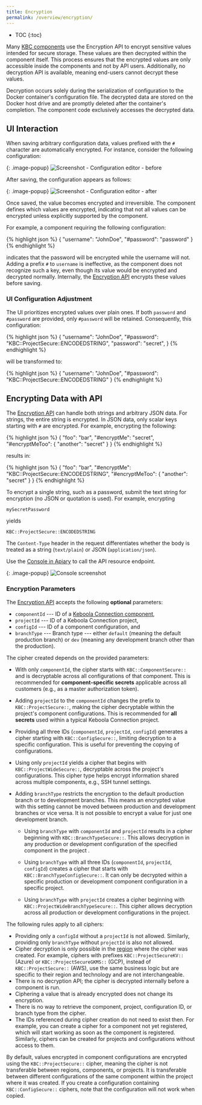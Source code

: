 ```yaml
---
title: Encryption
permalink: /overview/encryption/
---
```


* TOC
{:toc}

Many [KBC components](/overview/) use the Encryption API to encrypt sensitive values
intended for secure storage. These values are then decrypted within the component itself. 
This process ensures that the encrypted values are only accessible inside the components and not
by API users. Additionally, no decryption API is available, meaning end-users cannot decrypt
these values.

Decryption occurs solely during the serialization of configuration to the Docker container's 
configuration file. The decrypted data are stored on the Docker host drive and are promptly 
deleted after the container's completion. The component code exclusively accesses the decrypted data.

## UI Interaction
When saving arbitrary configuration data, values prefixed with the `#` character are automatically encrypted.
For instance, consider the following configuration:

{: .image-popup}
![Screenshot - Configuration editor - before](/overview/encryption-1.png)

After saving, the configuration appears as follows:

{: .image-popup}
![Screenshot - Configuration editor - after](/overview/encryption-2.png)

Once saved, the value becomes encrypted and irreversible. The component defines which values are
encrypted, indicating that not all values can be encrypted unless explicitly supported by the component.

For example, a component requiring the following configuration:

{% highlight json %}
{
    "username": "JohnDoe",
    "#password": "password"
}
{% endhighlight %}

indicates that the password will be encrypted while the username will not. Adding a
prefix `#` to `username` is ineffective, as the component does not recognize such a key,
even though its value would be encrypted and decrypted normally. Internally, the
[Encryption API](#encrypting-data-with-api) encrypts these values before saving.

### UI Configuration Adjustment
The UI prioritizes encrypted values over plain ones. If both `password` and `#password` are provided, only `#password` will be retained.
Consequently, this configuration:

{% highlight json %}
{
    "username": "JohnDoe",
    "#password": "KBC::ProjectSecure::ENCODEDSTRING",
    "password": "secret",
}
{% endhighlight %}

will be transformed to:

{% highlight json %}
{
    "username": "JohnDoe",
    "#password": "KBC::ProjectSecure::ENCODEDSTRING"
}
{% endhighlight %}

## Encrypting Data with API
The [Encryption API](https://keboolaencryption.docs.apiary.io/#reference/encrypt/encryption/encrypt-data) can handle
both strings and arbitrary JSON data. For strings, the entire string is encrypted. In JSON data,
only scalar keys starting with `#` are encrypted. For example, encrypting the following:

{% highlight json %}
{
    "foo": "bar",
    "#encryptMe": "secret",
    "#encryptMeToo": {
        "another": "secret"
    }
}
{% endhighlight %}

results in:

{% highlight json %}
{
    "foo": "bar",
    "#encryptMe": "KBC::ProjectSecure::ENCODEDSTRING",
    "#encryptMeToo": {
        "another": "secret"
    }
}
{% endhighlight %}

To encrypt a single string, such as a password, submit the text string for encryption
(no JSON or quotation is used). For example, encrypting

    mySecretPassword

yields

    KBC::ProjectSecure::ENCODEDSTRING

The `Content-Type` header in the request differentiates whether the body is treated as a string (`text/plain`) or JSON (`application/json`).

Use the [Console in Apiary](https://keboolaencryption.docs.apiary.io/#reference/encrypt/encryption/encrypt-data?console=1) to
call the API resource endpoint.

{: .image-popup}
![Console screenshot](/overview/encryption-console.png)

### Encryption Parameters
The [Encryption API](https://keboolaencryption.docs.apiary.io/#reference/encrypt/encryption/encrypt-data)
accepts the following **optional** parameters:

- `componentId` --- ID of a [Keboola Connection component](/extend/component/tutorial/#creating-a-component),
- `projectId` --- ID of a Keboola Connection project,
- `configId` --- ID of a component configuration, and
- `branchType` --- Branch type --- either `default` (meaning the default production branch) or `dev` (meaning any development branch other than the production).

The cipher created depends on the provided parameters:

- With only `componentId`, the cipher starts with `KBC::ComponentSecure::` and is decryptable
across all configurations of that component. This is recommended for **component-specific secrets** 
applicable across all customers (e.g., as a master authorization token).

- Adding `projectId` to the `componentId` changes the prefix to `KBC::ProjectSecure::`, making the cipher decryptable within
the project's component configurations. This is recommended for **all secrets** used within a typical Keboola Connection project.

- Providing all three IDs (`componentId`, `projectId`, `configId`) generates a cipher starting with
`KBC::ConfigSecure::`, limiting decryption to a specific configuration. This is useful for preventing the copying of configurations.

- Using only `projectId` yields a cipher that begins with `KBC::ProjectWideSecure::`, decryptable across the project's configurations.
This cipher type helps encrypt information shared across multiple components, e.g., SSH tunnel settings.

- Adding `branchType` restricts the encryption to the default production branch or to development branches. This means an encrypted value with this setting cannot be moved between production and development branches or vice versa. It is not possible to encrypt a value for just one development branch.

	- Using `branchType` with `componentId` and `projectId` results in a cipher beginning with `KBC::BranchTypeSecure::`. This allows decryption in any production or development configuration of the specified component in the project .

	- Using `branchType` with all three IDs  (`componentId`, `projectId`, `configId`) creates a cipher that starts with `KBC::BranchTypeConfigSecure::`. It can only be decrypted within a specific production or development component configuration in a specific project. 

	- Using `branchType` with `projectId` creates a cipher beginning with `KBC::ProjectWideBranchTypeSecure::`. This cipher allows decryption across all production or development configurations in the project. 

The following rules apply to all ciphers:

- Providing only a `configId` without a `projectId` is not allowed. Similarly, providing only `branchType` without `projectId` is also not allowed.
- Cipher decryption is only possible in the [region](/overview/api/#regions-and-endpoints) where the cipher was created. For example, ciphers with prefixes `KBC::ProjectSecureKV::` (Azure) or `KBC::ProjectSecureGKMS::` (GCP), instead of `KBC::ProjectSecure::` (AWS), use the same business logic but are specific to their region and technology and are not interchangeable.
- There is no decryption API; the cipher is decrypted internally before a component is run.
- Ciphering a value that is already encrypted does not change its encryption.
- There is no way to retrieve the component, project, configuration ID, or branch type from the cipher.
- The IDs referenced during cipher creation do not need to exist then. For example, you can create a cipher for a component not yet registered, which will start working as soon as the component is registered. Similarly, ciphers can be created for projects and configurations without access to them.

By default, values encrypted in component configurations are encrypted using the `KBC::ProjectSecure::` cipher, meaning
the cipher is not transferable between regions, components, or projects. It is transferable between 
different configurations of the same component within the project where it was created. If you create a configuration containing `KBC::ConfigSecure::` ciphers, 
note that the configuration will not work when copied.

